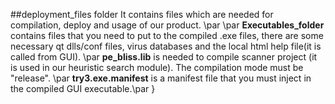 ##deployment_files folder
It contains files which are needed for compilation, deploy and usage of our product. \par
\par
**Executables_folder** contains files that you need to put to the compiled .exe files, there are some necessary qt dlls/conf files, virus databases and the local html help file(it is called from GUI). \par
**pe_bliss.lib** is needed to compile scanner project (it is used in our heuristic search module). The compilation mode must be "release". \par
**try3.exe.manifest** is a manifest file that you must inject in the compiled GUI executable.\par
}
